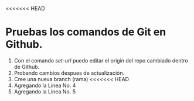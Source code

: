 <<<<<<< HEAD
# Pruebas los comandos de Git en Github.

1. Con el comando *set-url* puedo editar el origin del repo cambiado dentro de Github.
2. Probando cambios despues de actualización.
3. Cree una nueva branch (rama)
<<<<<<< HEAD
4. Agregando la Linea No. 4
5. Agregando la Linea No. 5

